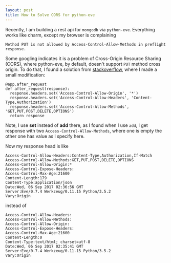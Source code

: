 ```yaml
---
layout: post
title: How to Solve CORS for python-eve
---
```


Recently, I am building a rest api for `mongodb` via `python-eve`. Everything works like charm, except my browser is complaining 

```
Method PUT is not allowed by Access-Control-Allow-Methods in preflight response.
```

Some googling indicates it is a problem of Cross-Origin Resource Sharing (CORS), where python-eve, by default, doesn't support `PUT` method cross origin. To do that, I found a solution from [stackoverflow](https://stackoverflow.com/a/42286498/4671953), where I made a small modification:

```
@app.after_request
def after_request(response):
  response.headers.set('Access-Control-Allow-Origin', '*')
  response.headers.set('Access-Control-Allow-Headers', 'Content-Type,Authorization')
  response.headers.set('Access-Control-Allow-Methods', 'GET,PUT,POST,DELETE,OPTIONS')
  return response
```

Note, I use **set** instead of **add** there, as I found when I use `add`, I get response with two `Access-Control-Allow-Methods`, where one is empty the other one has value as I specify here.

Now my response head is like

```
Access-Control-Allow-Headers:Content-Type,Authorization,If-Match
Access-Control-Allow-Methods:GET,PUT,POST,DELETE,OPTIONS
Access-Control-Allow-Origin:*
Access-Control-Expose-Headers:
Access-Control-Max-Age:21600
Content-Length:179
Content-Type:application/json
Date:Wed, 06 Sep 2017 02:36:56 GMT
Server:Eve/0.7.4 Werkzeug/0.11.15 Python/3.5.2
Vary:Origin
```

instead of

```
Access-Control-Allow-Headers:
Access-Control-Allow-Methods:
Access-Control-Allow-Origin:
Access-Control-Expose-Headers:
Access-Control-Max-Age:21600
Content-Length:0
Content-Type:text/html; charset=utf-8
Date:Wed, 06 Sep 2017 02:35:41 GMT
Server:Eve/0.7.4 Werkzeug/0.11.15 Python/3.5.2
Vary:Origin
```
